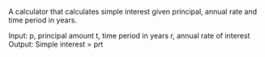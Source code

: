 A calculator that calculates simple interest given principal, annual rate and time period in years.

Input:
  p, principal amount
  t, time period in years
  r, annual rate of interest
Output:
  Simple interest = p*r*t
